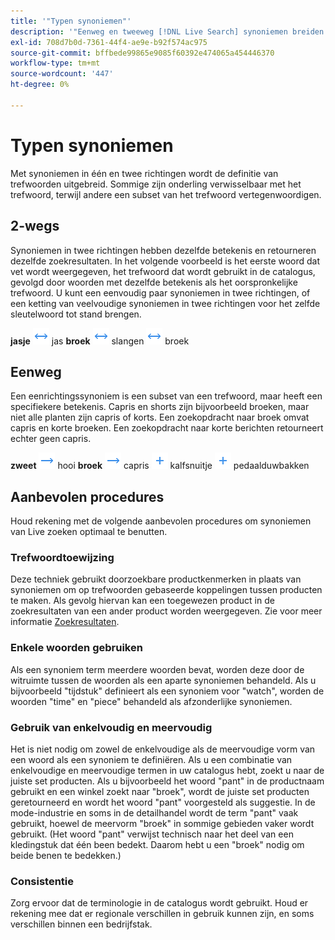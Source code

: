 ```yaml
---
title: '"Typen synoniemen"'
description: '"Eenweg en tweeweg [!DNL Live Search] synoniemen breiden de definitie van trefwoorden uit."'
exl-id: 708d7b0d-7361-44f4-ae9e-b92f574ac975
source-git-commit: bffbede99865e9085f60392e474065a454446370
workflow-type: tm+mt
source-wordcount: '447'
ht-degree: 0%

---
```


# Typen synoniemen

Met synoniemen in één en twee richtingen wordt de definitie van trefwoorden uitgebreid. Sommige zijn onderling verwisselbaar met het trefwoord, terwijl andere een subset van het trefwoord vertegenwoordigen.

## 2-wegs

Synoniemen in twee richtingen hebben dezelfde betekenis en retourneren dezelfde zoekresultaten. In het volgende voorbeeld is het eerste woord dat vet wordt weergegeven, het trefwoord dat wordt gebruikt in de catalogus, gevolgd door woorden met dezelfde betekenis als het oorspronkelijke trefwoord. U kunt een eenvoudig paar synoniemen in twee richtingen, of een ketting van veelvoudige synoniemen in twee richtingen voor het zelfde sleutelwoord tot stand brengen.

**jasje** ![Selector met twee richtingen](assets/btn-two-way.png) jas
**broek** ![Selector met twee richtingen](assets/btn-two-way.png) slangen ![Selector met twee richtingen](assets/btn-two-way.png) broek

## Eenweg

Een eenrichtingssynoniem is een subset van een trefwoord, maar heeft een specifiekere betekenis. Capris en shorts zijn bijvoorbeeld broeken, maar niet alle planten zijn capris of korts. Een zoekopdracht naar broek omvat capris en korte broeken. Een zoekopdracht naar korte berichten retourneert echter geen capris.

**zweet** ![Eenvoudige kiezer](assets/btn-one-way.png) hooi
**broek** ![Eenvoudige kiezer](assets/btn-one-way.png) capris ![Meerdere eenrichtingskiezers](assets/btn-multiple-one-way.png) kalfsnuitje ![Meerdere eenrichtingskiezers](assets/btn-multiple-one-way.png) pedaalduwbakken

## Aanbevolen procedures

Houd rekening met de volgende aanbevolen procedures om synoniemen van Live zoeken optimaal te benutten.

### Trefwoordtoewijzing

Deze techniek gebruikt doorzoekbare productkenmerken in plaats van synoniemen om op trefwoorden gebaseerde koppelingen tussen producten te maken. Als gevolg hiervan kan een toegewezen product in de zoekresultaten van een ander product worden weergegeven. Zie voor meer informatie [Zoekresultaten](https://docs.magento.com/user-guide/catalog/search-results.html).

### Enkele woorden gebruiken

Als een synoniem term meerdere woorden bevat, worden deze door de witruimte tussen de woorden als een aparte synoniemen behandeld. Als u bijvoorbeeld &quot;tijdstuk&quot; definieert als een synoniem voor &quot;watch&quot;, worden de woorden &quot;time&quot; en &quot;piece&quot; behandeld als afzonderlijke synoniemen.

### Gebruik van enkelvoudig en meervoudig

Het is niet nodig om zowel de enkelvoudige als de meervoudige vorm van een woord als een synoniem te definiëren. Als u een combinatie van enkelvoudige en meervoudige termen in uw catalogus hebt, zoekt u naar de juiste set producten. Als u bijvoorbeeld het woord &quot;pant&quot; in de productnaam gebruikt en een winkel zoekt naar &quot;broek&quot;, wordt de juiste set producten geretourneerd en wordt het woord &quot;pant&quot; voorgesteld als suggestie. In de mode-industrie en soms in de detailhandel wordt de term &quot;pant&quot; vaak gebruikt, hoewel de meervorm &quot;broek&quot; in sommige gebieden vaker wordt gebruikt. (Het woord &quot;pant&quot; verwijst technisch naar het deel van een kledingstuk dat één been bedekt. Daarom hebt u een &quot;broek&quot; nodig om beide benen te bedekken.)

### Consistentie

Zorg ervoor dat de terminologie in de catalogus wordt gebruikt. Houd er rekening mee dat er regionale verschillen in gebruik kunnen zijn, en soms verschillen binnen een bedrijfstak.
